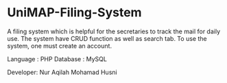# UniMAP-Filing-System

A filing system which is helpful for the secretaries to track the mail for daily use.
The system have CRUD function as well as search tab. To use the system, one must create an account.

Language : PHP
Database : MySQL

Developer: Nur Aqilah Mohamad Husni
